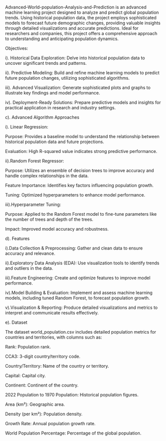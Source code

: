 Advanced-World-population-Analysis-and-Prediction is an advanced machine learning project designed to analyze and predict global population trends. Using historical population data, the project employs sophisticated models to forecast future demographic changes, providing valuable insights through detailed visualizations and accurate predictions. Ideal for researchers and companies, this project offers a comprehensive approach to understanding and anticipating population dynamics.


Objectives:

i). Historical Data Exploration: Delve into historical population data to uncover significant trends and patterns.

ii). Predictive Modeling: Build and refine machine learning models to predict future population changes, utilizing sophisticated algorithms.

iii). Advanced Visualization: Generate sophisticated plots and graphs to illustrate key findings and model performance.

iv). Deployment-Ready Solutions: Prepare predictive models and insights for practical application in research and industry settings.

c). Advanced Algorithm Approaches

i). Linear Regression:

Purpose: Provides a baseline model to understand the relationship between historical population data and future projections.

Evaluation: High R-squared value indicates strong predictive performance.

ii).Random Forest Regressor:

Purpose: Utilizes an ensemble of decision trees to improve accuracy and handle complex relationships in the data.

Feature Importance: Identifies key factors influencing population growth.

Tuning: Optimized hyperparameters to enhance model performance.

iii).Hyperparameter Tuning:

Purpose: Applied to the Random Forest model to fine-tune parameters like the number of trees and depth of the trees.

Impact: Improved model accuracy and robustness.

d). Features

i).Data Collection & Preprocessing: Gather and clean data to ensure accuracy and relevance.

ii).Exploratory Data Analysis (EDA): Use visualization tools to identify trends and outliers in the data.

iii).Feature Engineering: Create and optimize features to improve model performance.

iv).Model Building & Evaluation: Implement and assess machine learning models, including tuned Random Forest, to forecast population growth.

v).Visualization & Reporting: Produce detailed visualizations and metrics to interpret and communicate results effectively.

e). Dataset

The dataset world_population.csv includes detailed population metrics for countries and territories, with columns such as:

Rank: Population rank.

CCA3: 3-digit country/territory code.

Country/Territory: Name of the country or territory.

Capital: Capital city.

Continent: Continent of the country.

2022 Population to 1970 Population: Historical population figures.

Area (km²): Geographic area.

Density (per km²): Population density.

Growth Rate: Annual population growth rate.

World Population Percentage: Percentage of the global population.
